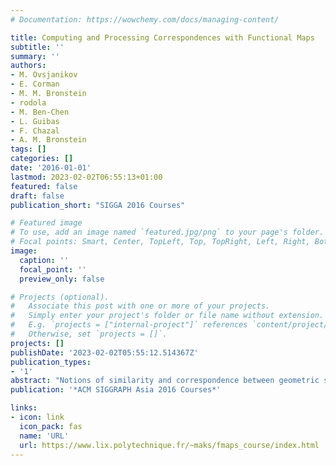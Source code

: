 ```yaml
---
# Documentation: https://wowchemy.com/docs/managing-content/

title: Computing and Processing Correspondences with Functional Maps
subtitle: ''
summary: ''
authors:
- M. Ovsjanikov
- E. Corman
- M. M. Bronstein
- rodola
- M. Ben-Chen
- L. Guibas
- F. Chazal
- A. M. Bronstein
tags: []
categories: []
date: '2016-01-01'
lastmod: 2023-02-02T06:55:13+01:00
featured: false
draft: false
publication_short: "SIGGA 2016 Courses"

# Featured image
# To use, add an image named `featured.jpg/png` to your page's folder.
# Focal points: Smart, Center, TopLeft, Top, TopRight, Left, Right, BottomLeft, Bottom, BottomRight.
image:
  caption: ''
  focal_point: ''
  preview_only: false

# Projects (optional).
#   Associate this post with one or more of your projects.
#   Simply enter your project's folder or file name without extension.
#   E.g. `projects = ["internal-project"]` references `content/project/deep-learning/index.md`.
#   Otherwise, set `projects = []`.
projects: []
publishDate: '2023-02-02T05:55:12.514367Z'
publication_types:
- '1'
abstract: "Notions of similarity and correspondence between geometric shapes and images are central to many tasks in geometry processing, computer vision, and computer graphics. The goal of this course is to familiarize the audience with a set of recent techniques that greatly facilitate the computation of mappings or correspondences between geometric datasets, such as 3D shapes or 2D images by formulating them as mappings between functions rather than points or triangles. Methods based on the functional map framework have recently led to state-of-the-art results in problems as diverse as non-rigid shape matching, image co-segmentation and even some aspects of tangent vector field design. One challenge in adopting these methods in practice, however, is that their exposition often assumes a significant amount of background in geometry processing, spectral methods and functional analysis, which can make it difficult to gain an intuition about their performance or about their applicability to real-life problems. In this course, we try to provide all the tools necessary to appreciate and use these techniques, while assuming very little background knowledge. We also give a unifying treatment of these techniques, which may be difficult to extract from the individual publications and, at the same time, hint at the generality of this point of view, which can help tackle many problems in the analysis and creation of visual content. This course is structured as a half day course. We will assume that the participants have knowledge of basic linear algebra and some knowledge of differential geometry, to the extent of being familiar with the concepts of a manifold and a tangent vector space. We will discuss in detail the functional approach to finding correspondences between non-rigid shapes, the design and analysis of tangent vector fields on surfaces, consistent map estimation in networks of shapes and applications to shape and image segmentation, shape variability analysis, and other areas."
publication: '*ACM SIGGRAPH Asia 2016 Courses*'

links:
- icon: link
  icon_pack: fas
  name: 'URL'
  url: https://www.lix.polytechnique.fr/~maks/fmaps_course/index.html
---
```

